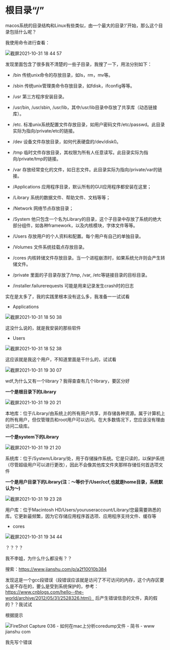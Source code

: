 # 根目录“/”  

macos系统的目录结构和Linux有些类似，由一个最大的目录‘/’开始，那么这个目录包括什么呢？  

我使用命令进行查看：  


![截屏2021-10-31 18 44 57](https://user-images.githubusercontent.com/74129445/139578961-897cb9cc-a600-438f-bdc4-51daf9014f0b.png)  

发现里面包含了很多我不清楚的一些子目录，我搜了一下，用法分别如下：  

* /bin 传统unix命令的存放目录，如ls，rm，mv等。  


* /sbin 传统unix管理类命令存放目录，如fdisk，ifconfig等等。  


* /usr 第三方程序安装目录。  


* /usr/bin, /usr/sbin, /usr/lib，其中/usr/lib目录中存放了共享库（动态链接库）。  


* /etc. 标准unix系统配置文件存放目录，如用户密码文件/etc/passwd。此目录实际为指向/private/etc的链接。  


* /dev 设备文件存放目录，如何代表硬盘的/dev/disk0。  


* /tmp 临时文件存放目录，其权限为所有人任意读写。此目录实际为指向/private/tmp的链接。  


* /var 存放经常变化的文件，如日志文件。此目录实际为指向/private/var的链接。  


* /Applications 应用程序目录，默认所有的GUI应用程序都安装在这里；  


* /Library 系统的数据文件、帮助文件、文档等等；  


* /Network 网络节点存放目录；  


* /System 他只包含一个名为Library的目录，这个子目录中存放了系统的绝大部分组件，如各种framework，以及内核模块，字体文件等等。  


* /Users 存放用户的个人资料和配置。每个用户有自己的单独目录。  


* /Volumes 文件系统挂载点存放目录。  


* /cores 内核转储文件存放目录。当一个进程崩溃时，如果系统允许则会产生转储文件。  


* /private 里面的子目录存放了/tmp, /var, /etc等链接目录的目标目录。  


* /installer.failurerequests 可能是用来记录发生crash时的日志  


实在是太多了，我的实践里根本没有这么多，我准备一一试试看  

* Applications

![截屏2021-10-31 18 50 38](https://user-images.githubusercontent.com/74129445/139579199-eb7b9271-d557-4fe7-84c7-dcc6d8e06047.png)  

这没什么说的，就是我安装的那些软件  

* Users  

![截屏2021-10-31 18 52 38](https://user-images.githubusercontent.com/74129445/139579304-84236a7b-2b6c-443c-b1a5-a10417d1a950.png)  

这应该就是我这个用户，不知道里面是干什么的，试试看  

![截屏2021-10-31 19 30 07](https://user-images.githubusercontent.com/74129445/139580892-640f5394-13d8-43a4-ae01-ccb4faa127bb.png)  


wdf,为什么又有一个library？我得查查有几个library，要区分好  

**一个是根目录下的Library**  

![截屏2021-10-31 19 20 21](https://user-images.githubusercontent.com/74129445/139580479-5d903080-0d56-4c02-bca8-ac85033075be.png)  

本地库：位于/Library/由系统上的所有用户共享，并存储各种资源。属于计算机上的所有用户，但仅管理员和root用户可以访问。在大多数情况下，您应该没有理由访问二级库。  



**一个是system下的Library**  

![截屏2021-10-31 19 21 20](https://user-images.githubusercontent.com/74129445/139580534-0b559ea9-e4db-4813-b392-f50f7ddaf7af.png)  

系统库：位于/System/Library/处，用于存储操作系统。它是只读的，以保护系统（尽管超级用户可以进行更改），因此不会像其他库文件夹那样存储任何首选项文件  



**一个是用户目录下的Library(注：～等价于/User/ccf,也就是home目录，系统默认为～)**  

![截屏2021-10-31 19 23 28](https://user-images.githubusercontent.com/74129445/139580648-7e20af58-ebe4-4c19-b6f1-1c0daaabb98e.png)  

用户库：位于Macintosh HD/Users/youruseraccount/Library/您最需要熟悉的库。它更新最频繁，因为它存储应用程序首选项、应用程序支持文件、缓存等  



* cores

![截屏2021-10-31 19 34 44](https://user-images.githubusercontent.com/74129445/139581091-f77d2322-f69d-450e-962d-49573ba2f26e.png)  

？？？？  

我不李姐，为什么什么都没有？？  

搜索：https://www.jianshu.com/p/a2f10010b384  

发现这是一个gcc段错误（段错误应该就是访问了不可访问的内存，这个内存区要么是不存在的，要么是受到系统保护的，参考：https://www.cnblogs.com/hello--the-world/archive/2012/05/31/2528326.html） 后产生错误信息的文件，真的假的？？我试试  

根据提示  

![FireShot Capture 036 - 如何在mac上分析coredump文件 - 简书 - www jianshu com](https://user-images.githubusercontent.com/74129445/139581211-a26114b6-63d2-4211-82a1-e68c2b82af33.png)  

我先写个错误  





































 






















